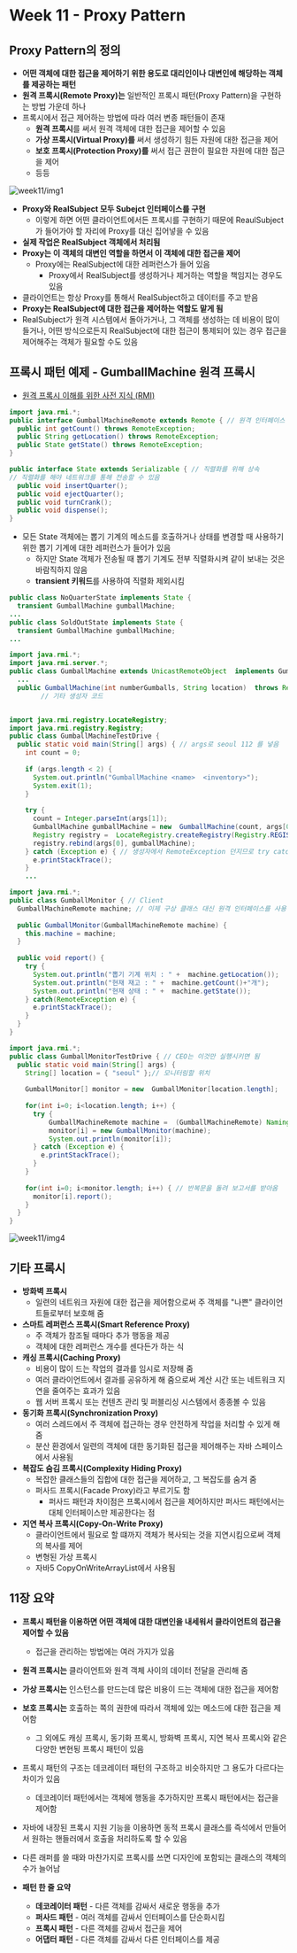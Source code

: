 # Week 11 - Proxy Pattern

## Proxy Pattern의 정의

* **어떤 객체에 대한 접근을 제어하기 위한 용도로 대리인이나 대변인에 해당하는 객체를 제공하는 패턴**
* **원격 프록시(Remote Proxy)는** 일반적인 프록시 패턴(Proxy Pattern)을 구현하는 방법 가운데 하나
* 프록시에서 접근 제어하는 방법에 따라 여러 변종 패턴들이 존재
	* **원격 프록시**를 써서 원격 객체에 대한 접근을 제어할 수 있음
	* **가상 프록시(Virtual Proxy)를** 써서 생성하기 힘든 자원에 대한 접근을 제어
	* **보호 프록시(Protection Proxy)를** 써서 접근 권한이 필요한 자원에 대한 접근을 제어
  * 등등

![week11/img1](https://github.com/ohbokdong/DesignPatternStudy/blob/master/summary/img/week11/img1.png?raw=true)

* **Proxy와 RealSubject 모두 Subejct 인터페이스를 구현**
	* 이렇게 하면 어떤 클라이언트에서든 프록시를 구현하기 때문에 ReaulSubject가 들어가야 할 자리에 Proxy를 대신 집어넣을 수 있음
* **실제 작업은 RealSubject 객체에서 처리됨**
* **Proxy는 이 객체의 대변인 역할을 하면서 이 객체에 대한 접근을 제어**
  * Proxy에는 RealSubject에 대한 레퍼런스가 들어 있음
	* Proxy에서 RealSubject를 생성하거나 제거하는 역할을 책임지는 경우도 있음
* 클라이언트는 항상 Proxy를 통해서 RealSubject하고 데이터를 주고 받음
* **Proxy는 RealSubject에 대한 접근을 제어하는 역할도 맡게 됨**
* RealSubject가 원격 시스템에서 돌아가거나, 그 객체를 생성하는 데 비용이 많이 들거나, 어떤 방식으로든지 RealSubject에 대한 접근이 통제되어 있는 경우 접근을 제어해주는 객체가 필요할 수도 있음

## 프록시 패턴 예제 - GumballMachine 원격 프록시

* [원격 프록시 이해를 위한 사전 지식 (RMI)]()

```java
import java.rmi.*;
public interface GumballMachineRemote extends Remote { // 원격 인터페이스
  public int getCount() throws RemoteException;
  public String getLocation() throws RemoteException;
  public State getState() throws RemoteException;
}
```

```java
public interface State extends Serializable { // 직렬화를 위해 상속
// 직렬화를 해야 네트워크를 통해 전송할 수 있음
  public void insertQuarter();
  public void ejectQuarter();
  public void turnCrank();
  public void dispense();
}
```

* 모든 State 객체에는 뽑기 기계의 메소드를 호출하거나 상태를 변경할 때 사용하기 위한 뽑기 기계에 대한 레퍼런스가 들어가 있음
  * 하지만 State 객체가 전송될 때 뽑기 기계도 전부 직렬화시켜 같이 보내는 것은 바람직하지 않음
  * **transient 키워드**를 사용하여 직렬화 제외시킴

```java
public class NoQuarterState implements State {
  transient GumballMachine gumballMachine;
...     
public class SoldOutState implements State {
  transient GumballMachine gumballMachine;
...
```

```java
import java.rmi.*;
import java.rmi.server.*;
public class GumballMachine extends UnicastRemoteObject  implements GumballMachineRemote {
  ...
  public GumballMachine(int numberGumballs, String location)  throws RemoteException { 
        // 기타 생성자 코드


import java.rmi.registry.LocateRegistry;
import java.rmi.registry.Registry;
public class GumballMachineTestDrive {
  public static void main(String[] args) { // args로 seoul 112 를 넣음
    int count = 0;
    
    if (args.length < 2) {
      System.out.println("GumballMachine <name>  <inventory>");
      System.exit(1);
    }
    
    try {
      count = Integer.parseInt(args[1]);
      GumballMachine gumballMachine = new  GumballMachine(count, args[0]);
      Registry registry =  LocateRegistry.createRegistry(Registry.REGISTRY_PORT);
      registry.rebind(args[0], gumballMachine);
    } catch (Exception e) { // 생성자에서 RemoteException 던지므로 try catch처리
      e.printStackTrace();
    }
    ...
```

```java
import java.rmi.*;
public class GumballMonitor { // Client
  GumballMachineRemote machine; // 이제 구상 클래스 대신 원격 인터페이스를 사용
  
  public GumballMonitor(GumballMachineRemote machine) {
    this.machine = machine;
  }
  
  public void report() {
    try {
      System.out.println("뽑기 기계 위치 : " +  machine.getLocation());
      System.out.println("현재 재고 : " +  machine.getCount()+"개");
      System.out.println("현재 상태 : " +  machine.getState());
    } catch(RemoteException e) {
      e.printStackTrace();
    }
  }
}
```

```java
import java.rmi.*;
public class GumballMonitorTestDrive { // CEO는 이것만 실행시키면 됨
  public static void main(String[] args) {
    String[] location = { "seoul" };// 모니터링할 위치
        
    GumballMonitor[] monitor = new  GumballMonitor[location.length];
    
    for(int i=0; i<location.length; i++) {
      try {
          GumballMachineRemote machine =  (GumballMachineRemote) Naming.lookup(location[i]); // 각 기계에 대한 프록시가 필요
          monitor[i] = new GumballMonitor(machine);
          System.out.println(monitor[i]);
      } catch (Exception e) {
        e.printStackTrace();
      }
    }
    
    for(int i=0; i<monitor.length; i++) { // 반복문을 돌려 보고서를 받아옴
      monitor[i].report();
    }
  }
}
```

![week11/img4](https://github.com/ohbokdong/DesignPatternStudy/blob/master/summary/img/week11/img4.png?raw=true)


## 기타 프록시

* **방화벽 프록시**
	* 일련의 네트워크 자원에 대한 접근을 제어함으로써 주 객체를 "나쁜" 클라이언트들로부터 보호해 줌
* **스마트 레퍼런스 프록시(Smart Reference Proxy)**
	* 주 객체가 참조될 때마다 추가 행동을 제공
	* 객체에 대한 레퍼런스 개수를 센다든가 하는 식
* **캐싱 프록시(Caching Proxy)**
	* 비용이 많이 드는 작업의 결과를 임시로 저장해 줌
	* 여러 클라이언트에서 결과를 공유하게 해 줌으로써 계산 시간 또는 네트워크 지연을 줄여주는 효과가 있음
	* 웹 서버 프록시 또는 컨텐츠 관리 및 퍼블리싱 시스템에서 종종볼 수 있음
* **동기화 프록시(Synchronization Proxy)**
	* 여러 스레드에서 주 객체에 접근하는 경우 안전하게 작업을 처리할 수 있게 해 줌
	* 분산 환경에서 일련의 객체에 대한 동기화된 접근을 제어해주는 자바 스페이스에서 사용됨
* **복잡도 숨김 프록시(Complexity Hiding Proxy)**
	* 복잡한 클래스들의 집합에 대한 접근을 제어하고, 그 복잡도를 숨겨 줌
	* 퍼사드 프록시(Facade Proxy)라고 부르기도 함
		* 퍼사드 패턴과 차이점은 프록시에서 접근을 제어하지만 퍼사드 패턴에서는 대체 인터페이스만 제공한다는 점
* **지연 복사 프록시(Copy-On-Write Proxy)**
	* 클라이언트에서 필요로 할 떄까지 객체가 복사되는 것을 지연시킴으로써 객체의 복사를 제어
	* 변형된 가상 프록시
	* 자바5 CopyOnWriteArrayList에서 사용됨

## 11장 요약

* **프록시 패턴을 이용하면 어떤 객체에 대한 대변인을 내세워서 클라이언트의 접근을 제어할 수 있음**
	* 접근을 관리하는 방법에는 여러 가지가 있음
* **원격 프록시는** 클라이언트와 원격 객체 사이의 데이터 전달을 관리해 줌
* **가상 프록시는** 인스턴스를 만드는데 많은 비용이 드는 객체에 대한 접근을 제어함
* **보호 프록시는** 호출하는 쪽의 권한에 따라서 객체에 있는 메소드에 대한 접근을 제어함
  * 그 외에도 캐싱 프록시, 동기화 프록시, 방화벽 프록시, 지연 복사 프록시와 같은 다양한 변현됭 프록시 패턴이 있음
* 프록시 패턴의 구조는 데코레이터 패턴의 구조하고 비슷하지만 그 용도가 다르다는 차이가 있음
  * 데코레이터 패턴에서는 객체에 행동을 추가하지만 프록시 패턴에서는 접근을 제어함
* 자바에 내장된 프록시 지원 기능을 이용하면 동적 프록시 클래스를 즉석에서 만들어서 원하는 핸들러에서 호출을 처리하도록 할 수 있음
* 다른 래퍼를 쓸 때와 마찬가지로 프록시를 쓰면 디자인에 포함되는 클래스의 객체의 수가 늘어남

* **패턴 한 줄 요약**
  * **데코레이터 패턴** - 다른 객체를 감싸서 새로운 행동을 추가
  * **퍼사드 패턴** - 여러 객체를 감싸서 인터페이스를 단순화시킴
  * **프록시 패턴** - 다른 객체를 감싸서 접근을 제어
  * **어댑터 패턴** - 다른 객체를 감싸서 다른 인터페이스를 제공
